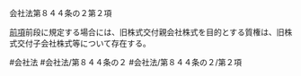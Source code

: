 会社法第８４４条の２第２項

[前項](会社法＿＿＿＿第８４４条の２第１項)前段に規定する場合には、旧株式交付親会社株式を目的とする質権は、旧株式交付子会社株式等について存在する。

#会社法
#会社法/第８４４条の２
#会社法/第８４４条の２/第２項
